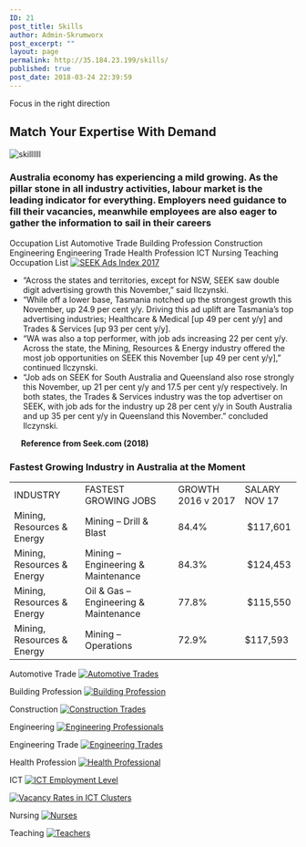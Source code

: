 ```yaml
---
ID: 21
post_title: Skills
author: Admin-Skrumworx
post_excerpt: ""
layout: page
permalink: http://35.184.23.199/skills/
published: true
post_date: 2018-03-24 22:39:59
---
```

<p>Focus in the right direction</p>		
			<h2>Match Your Expertise With Demand </h2>		
										<img src="http://35.184.23.199/wp-content/uploads/elementor/thumbs/skillllll-nntcofr8p5vsiqp6px1s7oufc634v7v444vsehmlfs.png" title="skillllll" alt="skillllll" />											
		<h3>Australia economy has experiencing a mild growing. As the pillar stone in all industry activities, labour market is the leading indicator for everything. Employers need guidance to fill their vacancies, meanwhile employees are also eager to gather the information to sail in their careers</h3>		
									Occupation List
									Automotive Trade
									Building Profession
									Construction
									Engineering
									Engineering Trade
									Health Profession
									ICT
									Nursing
									Teaching
									Occupation List
					<noscript><a href='#'><img alt='SEEK Ads Index 2017 ' src='https://public.tableau.com/static/images/SE/SEEKFastestGrowingJobs/Sheet1/1_rss.png' style='border: none' /></a></noscript><object style="display: none;" width="300" height="150"><param name="host_url" value="https%3A%2F%2Fpublic.tableau.com%2F" /> <param name="embed_code_version" value="3" /> <param name="site_root" value="" /><param name="name" value="SEEKFastestGrowingJobs/Sheet1" /><param name="tabs" value="no" /><param name="toolbar" value="yes" /><param name="static_image" value="https://public.tableau.com/static/images/SE/SEEKFastestGrowingJobs/Sheet1/1.png" /> <param name="animate_transition" value="yes" /><param name="display_static_image" value="yes" /><param name="display_spinner" value="yes" /><param name="display_overlay" value="yes" /><param name="display_count" value="yes" /><param name="filter" value="publish=yes" /></object><p></p><ul><li>“Across the states and territories, except for NSW, SEEK saw double digit advertising growth this November,” said Ilczynski.</li><li>“While off a lower base, Tasmania notched up the strongest growth this November, up 24.9 per cent y/y. Driving this ad uplift are Tasmania’s top advertising industries; Healthcare &amp; Medical [up 49 per cent y/y] and Trades &amp; Services [up 93 per cent y/y].</li><li>“WA was also a top performer, with job ads increasing 22 per cent y/y. Across the state, the Mining, Resources &amp; Energy industry offered the most job opportunities on SEEK this November [up 49 per cent y/y],” continued Ilczynski.</li><li>“Job ads on SEEK for South Australia and Queensland also rose strongly this November, up 21 per cent y/y and 17.5 per cent y/y respectively. In both states, the Trades &amp; Services industry was the top advertiser on SEEK, with job ads for the industry up 28 per cent y/y in South Australia and up 35 per cent y/y in Queensland this November.” concluded Ilczynski.</li></ul><p><strong>      Reference from Seek.com (2018)</strong></p><h3>Fastest Growing Industry in Australia at the Moment</h3><table width="458"><tbody><tr><td width="113">INDUSTRY</td><td width="156">FASTEST GROWING JOBS</td><td width="106">GROWTH 2016 v 2017</td><td width="83">SALARY NOV 17</td></tr><tr><td width="113">Mining, Resources &amp; Energy</td><td width="156">Mining &#8211; Drill &amp; Blast</td><td width="106">84.4%</td><td width="83"> $117,601</td></tr><tr><td width="113">Mining, Resources &amp; Energy</td><td width="156">Mining &#8211; Engineering &amp; Maintenance</td><td width="106">84.3%</td><td width="83"> $124,453</td></tr><tr><td width="113">Mining, Resources &amp; Energy</td><td width="156">Oil &amp; Gas &#8211; Engineering &amp; Maintenance</td><td width="106">77.8%</td><td width="83"> $115,550</td></tr><tr><td width="113">Mining, Resources &amp; Energy</td><td width="156">Mining – Operations</td><td width="106">72.9%</td><td width="83">$117,593</td></tr></tbody></table>
									Automotive Trade
					<noscript><a href='#'><img alt='Automotive Trades ' src='https://public.tableau.com/static/images/Au/AutomotiveTradesbook/AutomotiveTrades/1_rss.png' style='border: none' /></a></noscript><object style="display: none;" width="300" height="150"><param name="host_url" value="https%3A%2F%2Fpublic.tableau.com%2F" /> <param name="embed_code_version" value="3" /> <param name="site_root" value="" /><param name="name" value="AutomotiveTradesbook/AutomotiveTrades" /><param name="tabs" value="no" /><param name="toolbar" value="yes" /><param name="static_image" value="https://public.tableau.com/static/images/Au/AutomotiveTradesbook/AutomotiveTrades/1.png" /> <param name="animate_transition" value="yes" /><param name="display_static_image" value="yes" /><param name="display_spinner" value="yes" /><param name="display_overlay" value="yes" /><param name="display_count" value="yes" /></object><p></p>
									Building Profession
					<noscript><a href='#'><img alt='Building Profession' src='https://public.tableau.com/static/images/Bu/BuildingProfessionBook/Story1/1_rss.png' style='border: none' /></a></noscript><object style="display: none;" width="300" height="150"><param name="host_url" value="https%3A%2F%2Fpublic.tableau.com%2F" /> <param name="embed_code_version" value="3" /> <param name="site_root" value="" /><param name="name" value="BuildingProfessionBook/Story1" /><param name="tabs" value="no" /><param name="toolbar" value="yes" /><param name="static_image" value="https://public.tableau.com/static/images/Bu/BuildingProfessionBook/Story1/1.png" /> <param name="animate_transition" value="yes" /><param name="display_static_image" value="yes" /><param name="display_spinner" value="yes" /><param name="display_overlay" value="yes" /><param name="display_count" value="yes" /><param name="filter" value="publish=yes" /></object><p></p>
									Construction
					<noscript><a href='#'><img alt='Construction Trades' src='https://public.tableau.com/static/images/Co/ConstructionTradesBook/Story1/1_rss.png' style='border: none' /></a></noscript><object style="display: none;" width="300" height="150"><param name="host_url" value="https%3A%2F%2Fpublic.tableau.com%2F" /> <param name="embed_code_version" value="3" /> <param name="site_root" value="" /><param name="name" value="ConstructionTradesBook/Story1" /><param name="tabs" value="no" /><param name="toolbar" value="yes" /><param name="static_image" value="https://public.tableau.com/static/images/Co/ConstructionTradesBook/Story1/1.png" /> <param name="animate_transition" value="yes" /><param name="display_static_image" value="yes" /><param name="display_spinner" value="yes" /><param name="display_overlay" value="yes" /><param name="display_count" value="yes" /><param name="filter" value="publish=yes" /></object><p></p>
									Engineering
					<noscript><a href='#'><img alt='Engineering Professionals' src='https://public.tableau.com/static/images/En/EngineeringProBook/Story1/1_rss.png' style='border: none' /></a></noscript><object style="display: none;" width="300" height="150"><param name="host_url" value="https%3A%2F%2Fpublic.tableau.com%2F" /> <param name="embed_code_version" value="3" /> <param name="site_root" value="" /><param name="name" value="EngineeringProBook/Story1" /><param name="tabs" value="no" /><param name="toolbar" value="yes" /><param name="static_image" value="https://public.tableau.com/static/images/En/EngineeringProBook/Story1/1.png" /> <param name="animate_transition" value="yes" /><param name="display_static_image" value="yes" /><param name="display_spinner" value="yes" /><param name="display_overlay" value="yes" /><param name="display_count" value="yes" /><param name="filter" value="publish=yes" /></object><p></p>
									Engineering Trade
					<noscript><a href='#'><img alt='Engineering Trades' src='https://public.tableau.com/static/images/En/EngineeringTradesBook/Story1/1_rss.png' style='border: none' /></a></noscript><object style="display: none;" width="300" height="150"><param name="host_url" value="https%3A%2F%2Fpublic.tableau.com%2F" /> <param name="embed_code_version" value="3" /> <param name="site_root" value="" /><param name="name" value="EngineeringTradesBook/Story1" /><param name="tabs" value="no" /><param name="toolbar" value="yes" /><param name="static_image" value="https://public.tableau.com/static/images/En/EngineeringTradesBook/Story1/1.png" /> <param name="animate_transition" value="yes" /><param name="display_static_image" value="yes" /><param name="display_spinner" value="yes" /><param name="display_overlay" value="yes" /><param name="display_count" value="yes" /><param name="filter" value="publish=yes" /></object><p></p>
									Health Profession
					<noscript><a href='#'><img alt='Health Professional' src='https://public.tableau.com/static/images/He/HealthProBook/Story1/1_rss.png' style='border: none' /></a></noscript><object style="display: none;" width="300" height="150"><param name="host_url" value="https%3A%2F%2Fpublic.tableau.com%2F" /> <param name="embed_code_version" value="3" /> <param name="site_root" value="" /><param name="name" value="HealthProBook/Story1" /><param name="tabs" value="no" /><param name="toolbar" value="yes" /><param name="static_image" value="https://public.tableau.com/static/images/He/HealthProBook/Story1/1.png" /> <param name="animate_transition" value="yes" /><param name="display_static_image" value="yes" /><param name="display_spinner" value="yes" /><param name="display_overlay" value="yes" /><param name="display_count" value="yes" /><param name="filter" value="publish=yes" /></object><p></p>
									ICT
					<noscript><a href='#'><img alt='ICT Employment Level ' src='https://public.tableau.com/static/images/IC/ICTEmploymentLevel/Sheet2/1_rss.png' style='border: none' /></a></noscript><object style="display: none;" width="300" height="150"><param name="host_url" value="https%3A%2F%2Fpublic.tableau.com%2F" /> <param name="embed_code_version" value="3" /> <param name="site_root" value="" /><param name="name" value="ICTEmploymentLevel/Sheet2" /><param name="tabs" value="no" /><param name="toolbar" value="yes" /><param name="static_image" value="https://public.tableau.com/static/images/IC/ICTEmploymentLevel/Sheet2/1.png" /> <param name="animate_transition" value="yes" /><param name="display_static_image" value="yes" /><param name="display_spinner" value="yes" /><param name="display_overlay" value="yes" /><param name="display_count" value="yes" /><param name="filter" value="publish=yes" /></object><p></p><noscript><a href='#'><img alt='Vacancy Rates in ICT Clusters ' src='https://public.tableau.com/static/images/Va/VacancyRatesinICTClusters/Sheet3/1_rss.png' style='border: none' /></a></noscript><object style="display: none;" width="300" height="150"><param name="host_url" value="https%3A%2F%2Fpublic.tableau.com%2F" /> <param name="embed_code_version" value="3" /> <param name="site_root" value="" /><param name="name" value="VacancyRatesinICTClusters/Sheet3" /><param name="tabs" value="no" /><param name="toolbar" value="yes" /><param name="static_image" value="https://public.tableau.com/static/images/Va/VacancyRatesinICTClusters/Sheet3/1.png" /> <param name="animate_transition" value="yes" /><param name="display_static_image" value="yes" /><param name="display_spinner" value="yes" /><param name="display_overlay" value="yes" /><param name="display_count" value="yes" /><param name="filter" value="publish=yes" /></object><p></p>
									Nursing
					<noscript><a href='#'><img alt='Nurses' src='https://public.tableau.com/static/images/Nu/Nurses/Story1/1_rss.png' style='border: none' /></a></noscript><object style="display: none;" width="300" height="150"><param name="host_url" value="https%3A%2F%2Fpublic.tableau.com%2F" /> <param name="embed_code_version" value="3" /> <param name="site_root" value="" /><param name="name" value="Nurses/Story1" /><param name="tabs" value="no" /><param name="toolbar" value="yes" /><param name="static_image" value="https://public.tableau.com/static/images/Nu/Nurses/Story1/1.png" /> <param name="animate_transition" value="yes" /><param name="display_static_image" value="yes" /><param name="display_spinner" value="yes" /><param name="display_overlay" value="yes" /><param name="display_count" value="yes" /><param name="filter" value="publish=yes" /></object><p></p>
									Teaching
					<noscript><a href='#'><img alt='Teachers' src='https://public.tableau.com/static/images/Te/TeachersBook/Story1/1_rss.png' style='border: none' /></a></noscript><object style="display: none;" width="300" height="150"><param name="host_url" value="https%3A%2F%2Fpublic.tableau.com%2F" /> <param name="embed_code_version" value="3" /> <param name="site_root" value="" /><param name="name" value="TeachersBook/Story1" /><param name="tabs" value="no" /><param name="toolbar" value="yes" /><param name="static_image" value="https://public.tableau.com/static/images/Te/TeachersBook/Story1/1.png" /> <param name="animate_transition" value="yes" /><param name="display_static_image" value="yes" /><param name="display_spinner" value="yes" /><param name="display_overlay" value="yes" /><param name="display_count" value="yes" /><param name="filter" value="publish=yes" /></object><p></p>